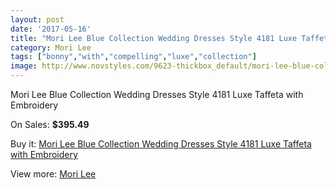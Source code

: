 ```yaml
---
layout: post
date: '2017-05-16'
title: "Mori Lee Blue Collection Wedding Dresses Style 4181 Luxe Taffeta with Embroidery"
category: Mori Lee
tags: ["bonny","with","compelling","luxe","collection"]
image: http://www.novstyles.com/9623-thickbox_default/mori-lee-blue-collection-wedding-dresses-style-4181-luxe-taffeta-with-embroidery.jpg
---
```

Mori Lee Blue Collection Wedding Dresses Style 4181 Luxe Taffeta with Embroidery

On Sales: **$395.49**
<a href="https://www.novstyles.com/en/mori-lee/6823-mori-lee-blue-collection-wedding-dresses-style-4181-luxe-taffeta-with-embroidery.html"><amp-img layout="responsive" width="600" height="600" src="//www.novstyles.com/9623-thickbox_default/mori-lee-blue-collection-wedding-dresses-style-4181-luxe-taffeta-with-embroidery.jpg" alt="Mori Lee Blue Collection Wedding Dresses Style 4181 Luxe Taffeta with Embroidery 0" /></a>
<a href="https://www.novstyles.com/en/mori-lee/6823-mori-lee-blue-collection-wedding-dresses-style-4181-luxe-taffeta-with-embroidery.html"><amp-img layout="responsive" width="600" height="600" src="//www.novstyles.com/9624-thickbox_default/mori-lee-blue-collection-wedding-dresses-style-4181-luxe-taffeta-with-embroidery.jpg" alt="Mori Lee Blue Collection Wedding Dresses Style 4181 Luxe Taffeta with Embroidery 1" /></a>

Buy it: [Mori Lee Blue Collection Wedding Dresses Style 4181 Luxe Taffeta with Embroidery](https://www.novstyles.com/en/mori-lee/6823-mori-lee-blue-collection-wedding-dresses-style-4181-luxe-taffeta-with-embroidery.html "Mori Lee Blue Collection Wedding Dresses Style 4181 Luxe Taffeta with Embroidery")

View more: [Mori Lee](https://www.novstyles.com/en/47-mori-lee "Mori Lee")